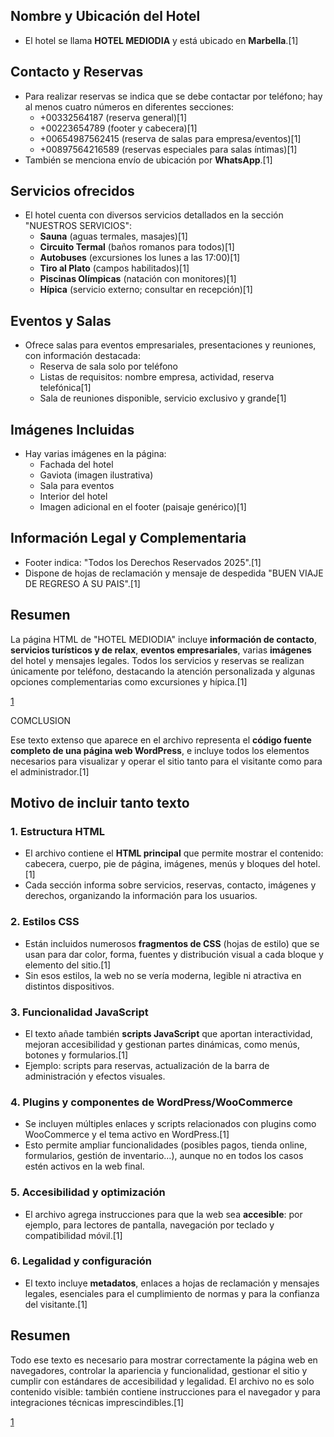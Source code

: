 

## Nombre y Ubicación del Hotel
- El hotel se llama **HOTEL MEDIODIA** y está ubicado en **Marbella**.[1]

## Contacto y Reservas
- Para realizar reservas se indica que se debe contactar por teléfono; hay al menos cuatro números en diferentes secciones:
  - +00332564187 (reserva general)[1]
  - +00223654789 (footer y cabecera)[1]
  - +00654987562415 (reserva de salas para empresa/eventos)[1]
  - +00897564216589 (reservas especiales para salas íntimas)[1]
- También se menciona envío de ubicación por **WhatsApp**.[1]

## Servicios ofrecidos
- El hotel cuenta con diversos servicios detallados en la sección "NUESTROS SERVICIOS":
  - **Sauna** (aguas termales, masajes)[1]
  - **Circuito Termal** (baños romanos para todos)[1]
  - **Autobuses** (excursiones los lunes a las 17:00)[1]
  - **Tiro al Plato** (campos habilitados)[1]
  - **Piscinas Olímpicas** (natación con monitores)[1]
  - **Hípica** (servicio externo; consultar en recepción)[1]

## Eventos y Salas
- Ofrece salas para eventos empresariales, presentaciones y reuniones, con información destacada:
  - Reserva de sala solo por teléfono
  - Listas de requisitos: nombre empresa, actividad, reserva telefónica[1]
  - Sala de reuniones disponible, servicio exclusivo y grande[1]

## Imágenes Incluidas
- Hay varias imágenes en la página:
  - Fachada del hotel
  - Gaviota (imagen ilustrativa)
  - Sala para eventos
  - Interior del hotel
  - Imagen adicional en el footer (paisaje genérico)[1]

## Información Legal y Complementaria
- Footer indica: "Todos los Derechos Reservados 2025".[1]
- Dispone de hojas de reclamación y mensaje de despedida "BUEN VIAJE DE REGRESO A SU PAIS".[1]

## Resumen
La página HTML de "HOTEL MEDIODIA" incluye **información de contacto**, **servicios turísticos y de relax**, **eventos empresariales**, varias **imágenes** del hotel y mensajes legales. Todos los servicios y reservas se realizan únicamente por teléfono, destacando la atención personalizada y algunas opciones complementarias como excursiones y hípica.[1]

[1](https://ppl-ai-file-upload.s3.amazonaws.com/web/direct-files/attachments/87635089/d6e639eb-b3b6-4ee6-a238-16548ebd4b3e/paste.txt)

COMCLUSION

Ese texto extenso que aparece en el archivo representa el **código fuente completo de una página web WordPress**, e incluye todos los elementos necesarios para visualizar y operar el sitio tanto para el visitante como para el administrador.[1]

## Motivo de incluir tanto texto

### 1. Estructura HTML
- El archivo contiene el **HTML principal** que permite mostrar el contenido: cabecera, cuerpo, pie de página, imágenes, menús y bloques del hotel.[1]
- Cada sección informa sobre servicios, reservas, contacto, imágenes y derechos, organizando la información para los usuarios.

### 2. Estilos CSS
- Están incluidos numerosos **fragmentos de CSS** (hojas de estilo) que se usan para dar color, forma, fuentes y distribución visual a cada bloque y elemento del sitio.[1]
- Sin esos estilos, la web no se vería moderna, legible ni atractiva en distintos dispositivos.

### 3. Funcionalidad JavaScript
- El texto añade también **scripts JavaScript** que aportan interactividad, mejoran accesibilidad y gestionan partes dinámicas, como menús, botones y formularios.[1]
- Ejemplo: scripts para reservas, actualización de la barra de administración y efectos visuales.

### 4. Plugins y componentes de WordPress/WooCommerce
- Se incluyen múltiples enlaces y scripts relacionados con plugins como WooCommerce y el tema activo en WordPress.[1]
- Esto permite ampliar funcionalidades (posibles pagos, tienda online, formularios, gestión de inventario…), aunque no en todos los casos estén activos en la web final.

### 5. Accesibilidad y optimización
- El archivo agrega instrucciones para que la web sea **accesible**: por ejemplo, para lectores de pantalla, navegación por teclado y compatibilidad móvil.[1]

### 6. Legalidad y configuración
- El texto incluye **metadatos**, enlaces a hojas de reclamación y mensajes legales, esenciales para el cumplimiento de normas y para la confianza del visitante.[1]

## Resumen
Todo ese texto es necesario para mostrar correctamente la página web en navegadores, controlar la apariencia y funcionalidad, gestionar el sitio y cumplir con estándares de accesibilidad y legalidad. El archivo no es solo contenido visible: también contiene instrucciones para el navegador y para integraciones técnicas imprescindibles.[1]

[1](https://ppl-ai-file-upload.s3.amazonaws.com/web/direct-files/attachments/87635089/d6e639eb-b3b6-4ee6-a238-16548ebd4b3e/paste.txt)
